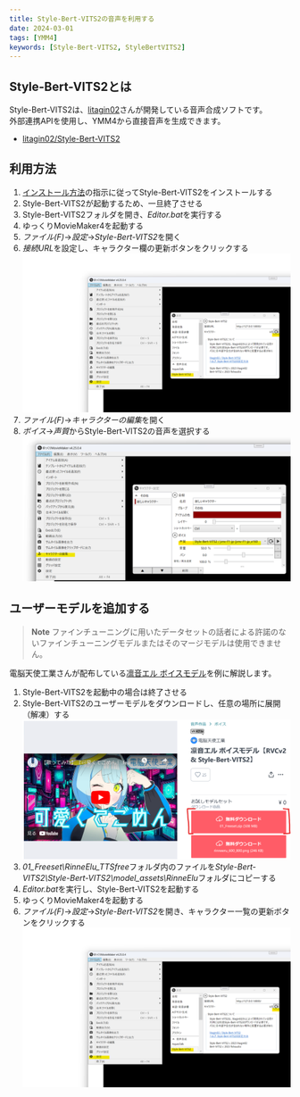 ```yaml
---
title: Style-Bert-VITS2の音声を利用する
date: 2024-03-01
tags: [YMM4]
keywords: [Style-Bert-VITS2, StyleBertVITS2]
---
```

## Style-Bert-VITS2とは
Style-Bert-VITS2は、[litagin02](https://github.com/litagin02)さんが開発している音声合成ソフトです。  
外部連携APIを使用し、YMM4から直接音声を生成できます。  
- [litagin02/Style-Bert-VITS2](https://github.com/litagin02/Style-Bert-VITS2)

## 利用方法
1. [インストール方法](https://github.com/litagin02/Style-Bert-VITS2?tab=readme-ov-file#%E3%82%A4%E3%83%B3%E3%82%B9%E3%83%88%E3%83%BC%E3%83%AB)の指示に従ってStyle-Bert-VITS2をインストールする
1. Style-Bert-VITS2が起動するため、一旦終了させる
1. Style-Bert-VITS2フォルダを開き、*Editor.bat*を実行する
1. ゆっくりMovieMaker4を起動する
1. *ファイル(F)*→*設定*→*Style-Bert-VITS2*を開く
1. *接続URL*を設定し、キャラクター欄の更新ボタンをクリックする
![スクリーンショット](Style-Bert-VITS2_1651.png)
1. *ファイル(F)*→*キャラクターの編集*を開く
1. *ボイス*→*声質*からStyle-Bert-VITS2の音声を選択する
![スクリーンショット](Style-Bert-VITS2_1844.png)

## ユーザーモデルを追加する

> **Note**
> ファインチューニングに用いたデータセットの話者による許諾のないファインチューニングモデルまたはそのマージモデルは使用できません。

電脳天使工業さんが配布している[凛音エル ボイスモデル](https://booth.pm/ja/items/5475738)を例に解説します。

1. Style-Bert-VITS2を起動中の場合は終了させる
1. Style-Bert-VITS2のユーザーモデルをダウンロードし、任意の場所に展開（解凍）する
![スクリーンショット](Style-Bert-VITS2_2413.png)
1. *01_Freeset\RinneElu_TTSfree*フォルダ内のファイルを*Style-Bert-VITS2\Style-Bert-VITS2\model_assets\RinneElu*フォルダにコピーする
1. *Editor.bat*を実行し、Style-Bert-VITS2を起動する
1. ゆっくりMovieMaker4を起動する
1. *ファイル(F)*→*設定*→*Style-Bert-VITS2*を開き、キャラクター一覧の更新ボタンをクリックする
![スクリーンショット](Style-Bert-VITS2_1651.png)